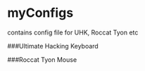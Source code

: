 # myConfigs
contains config file for UHK, Roccat Tyon etc

###Ultimate Hacking Keyboard

###Roccat Tyon Mouse